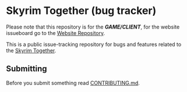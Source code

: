 # Skyrim Together (bug tracker)

Please note that this repository is for the ***GAME/CLIENT***, for the website issueboard go to the [Website Repository](https://github.com/SkyrimTogether/issues-website/).

This is a public issue-tracking repository for bugs and features related to the [Skyrim Together](https://skyrim-together.com/).

## Submitting

Before you submit something read [CONTRIBUTING.md](CONTRIBUTING.md).

